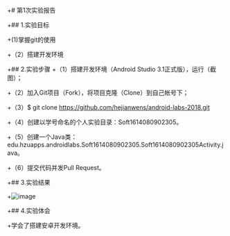 ﻿+# 第1次实验报告
 
+## 1.实验目标

+(1)掌握git的使用 

+（2）搭建开发环境

+## 2.实验步骤
+（1）搭建开发环境（Android Studio 3.1正式版），运行（截图）；

+（2）加入Git项目（Fork），将项目克隆（Clone）到自己帐号下；

+（3）$ git clone https://github.com/hejianwens/android-labs-2018.git

+（4）创建以学号命名的个人实验目录：Soft1614080902305。

+（5）创建一个Java类：edu.hzuapps.androidlabs.Soft1614080902305.Soft1614080902305Activity.java。

+（6）提交代码并发Pull Request。

+## 3.实验结果

+![image](https://github.com/hejianwens/android-labs-2018/blob/master/Soft1614080902305/Soft1614080902305.jpg?raw=true)

+## 4.实验体会

+学会了搭建安卓开发环境。
